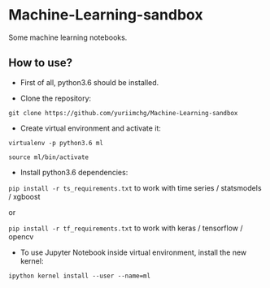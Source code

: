 # Machine-Learning-sandbox
Some machine learning notebooks.

## How to use?

* First of all, python3.6 should be installed. 

* Clone the repository:

`git clone https://github.com/yuriimchg/Machine-Learning-sandbox`
 
 
* Create virtual environment and activate it:

`virtualenv -p python3.6 ml`

`source ml/bin/activate`


* Install python3.6 dependencies:

`pip install -r ts_requirements.txt` to work with time series / statsmodels / xgboost 

or

`pip install -r tf_requirements.txt` to work with keras / tensorflow / opencv


* To use Jupyter Notebook inside virtual environment, install the new kernel:

`ipython kernel install --user --name=ml`
